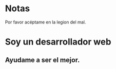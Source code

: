 # Notas

Por favor acéptame en la legion del mal.

# Soy un desarrollador web
## Ayudame a ser el mejor.